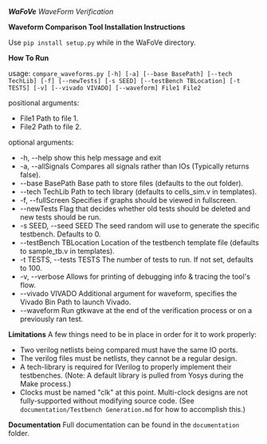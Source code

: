 ***WaFoVe***
*WaveForm Verification*

**Waveform Comparison Tool Installation Instructions**

Use `pip install setup.py` while in the WaFoVe directory.

**How To Run**

usage: `compare_waveforms.py [-h] [-a] [--base BasePath] [--tech TechLib] [-f]
                            [--newTests] [-s SEED] [--testBench TBLocation]
                            [-t TESTS] [-v] [--vivado VIVADO] [--waveform]
                            File1 File2`

positional arguments:
* File1                 Path to file 1.
* File2                 Path to file 2.

optional arguments:
* -h, --help            show this help message and exit
* -a, --allSignals      Compares all signals rather than IOs (Typically
                        returns false).
* --base BasePath       Base path to store files (defaults to the out folder).
* --tech TechLib        Path to tech library (defaults to cells_sim.v in
                        templates).
* -f, --fullScreen      Specifies if graphs should be viewed in fullscreen.
* --newTests            Flag that decides whether old tests should be deleted
                        and new tests should be run.
* -s SEED, --seed SEED  The seed random will use to generate the specific
                        testbench. Defaults to 0.
* --testBench TBLocation
                        Location of the testbench template file (defaults to
                        sample_tb.v in templates).
* -t TESTS, --tests TESTS
                        The number of tests to run. If not set, defaults to
                        100.
* -v, --verbose         Allows for printing of debugging info & tracing the
                        tool's flow.
* --vivado VIVADO       Additional argument for waveform, specifies the Vivado
                        Bin Path to launch Vivado.
* --waveform            Run gtkwave at the end of the verification process or
                        on a previously ran test.

**Limitations**
A few things need to be in place in order for it to work properly:
* Two verilog netlists being compared must have the same IO ports.
* The verilog files must be netlists, they cannot be a regular design.
* A tech-library is required for IVerilog to properly implement their testbenches. (Note: A default library is pulled from Yosys during the Make process.)
* Clocks must be named "clk" at this point. Multi-clock designs are not fully-supported without modifying source code. (See `documentation/Testbench Generation.md` for how to accomplish this.)

**Documentation**
Full documentation can be found in the `documentation` folder.
